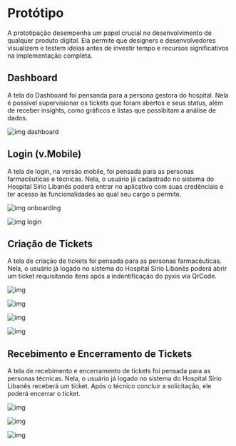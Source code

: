 # Protótipo

A prototipação desempenha um papel crucial no desenvolvimento de qualquer produto digital. Ela permite que designers e desenvolvedores visualizem e testem ideias antes de investir tempo e recursos significativos na implementação completa.

## Dashboard

A tela do Dashboard foi pensanda para a persona gestora do hospital. Nela é possível supervisionar os tickets que foram abertos e seus status, além de receber insights, como gráficos e listas que possibitam a análise de dados.

![img dashboard](./img/dashboard.jpeg)


## Login (v.Mobile)

A tela de login, na versão mobile, foi pensada para as personas farmacêuticas e técnicas. Nela, o usuário já cadastrado no sistema do Hospital Sírio Libanês poderá entrar no aplicativo com suas credênciais e ter acesso às funcionalidades ao qual seu cargo o permite.

![img onboarding](./img/Onboarding.png)

![img login](./img/Login.png)


## Criação de Tickets

A tela de criação de tickets foi pensada para as personas farmacêuticas. Nela, o usuário já logado no sistema do Hospital Sírio Libanês poderá abrir um ticket requisitando itens após a indentificação do pyxis via QrCode.

![img](./img/Qr.png)

![img](./img/New%20call.png)

![img](./img/Search%20-%20many%20items.png)

![img](./img/ticket%20confirmed.png)

## Recebimento e Encerramento de Tickets

A tela de recebimento e encerramento de tickets foi pensada para as personas técnicas. Nela, o usuário já logado no sistema do Hospital Sírio Libanês receberá um ticket. Após o técnico concluir a solicitação, ele poderá encerrar o ticket.

![img](./img/f2%20-%20Atendimento.png)

![img](./img/f2%20-%20Atendimento(1).png)

![img](./img/f2%20-%20Atendimento(2).png)

